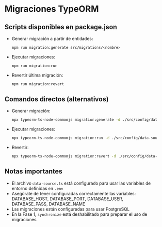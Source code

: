 # Migraciones TypeORM

## Scripts disponibles en package.json

- Generar migración a partir de entidades:
  ```bash
  npm run migration:generate src/migrations/<nombre>
  ```

- Ejecutar migraciones:
  ```bash
  npm run migration:run
  ```

- Revertir última migración:
  ```bash
  npm run migration:revert
  ```

## Comandos directos (alternativos)

- Generar migración:
  ```bash
  npx typeorm-ts-node-commonjs migration:generate -d ./src/config/data-source.ts src/migrations/<nombre>
  ```
- Ejecutar migraciones:
  ```bash
  npx typeorm-ts-node-commonjs migration:run -d ./src/config/data-source.ts
  ```
- Revertir:
  ```bash
  npx typeorm-ts-node-commonjs migration:revert -d ./src/config/data-source.ts
  ```

## Notas importantes

- El archivo `data-source.ts` está configurado para usar las variables de entorno definidas en `.env`
- Asegúrate de tener configuradas correctamente las variables: DATABASE_HOST, DATABASE_PORT, DATABASE_USER, DATABASE_PASS, DATABASE_NAME
- Las migraciones están configuradas para usar PostgreSQL
- En la Fase 1, `synchronize` está deshabilitado para preparar el uso de migraciones